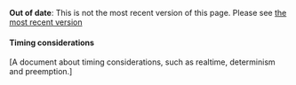 <span class="warnings">**Out of date**: This is not the most recent version of this page. Please see [the most recent version](y)</span>
#### Timing considerations

[A document about timing considerations, such as realtime, determinism and preemption.]
